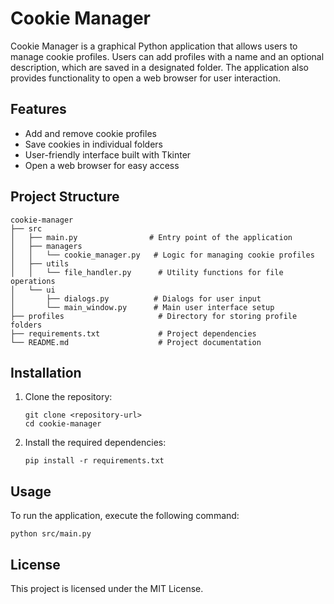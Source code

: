 # Cookie Manager

Cookie Manager is a graphical Python application that allows users to manage cookie profiles. Users can add profiles with a name and an optional description, which are saved in a designated folder. The application also provides functionality to open a web browser for user interaction.

## Features

- Add and remove cookie profiles
- Save cookies in individual folders
- User-friendly interface built with Tkinter
- Open a web browser for easy access

## Project Structure

```
cookie-manager
├── src
│   ├── main.py                # Entry point of the application
│   ├── managers
│   │   └── cookie_manager.py   # Logic for managing cookie profiles
│   ├── utils
│   │   └── file_handler.py      # Utility functions for file operations
│   └── ui
│       ├── dialogs.py          # Dialogs for user input
│       └── main_window.py      # Main user interface setup
├── profiles                     # Directory for storing profile folders
├── requirements.txt             # Project dependencies
└── README.md                    # Project documentation
```

## Installation

1. Clone the repository:
   ```
   git clone <repository-url>
   cd cookie-manager
   ```

2. Install the required dependencies:
   ```
   pip install -r requirements.txt
   ```

## Usage

To run the application, execute the following command:
```
python src/main.py
```

## License

This project is licensed under the MIT License.